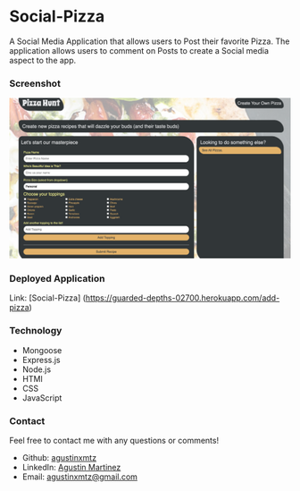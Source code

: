# Social-Pizza 

A Social Media Application that allows users to Post their favorite Pizza. The application allows users to comment on Posts to create a Social media aspect to the app.

### Screenshot

<img src = "./public/assets/images/Pizza.png"/>

### Deployed Application 

Link: [Social-Pizza] (https://guarded-depths-02700.herokuapp.com/add-pizza)


### Technology
* Mongoose
* Express.js
* Node.js
* HTMl
* CSS
* JavaScript

### **Contact**
Feel free to contact me with any questions or comments!
* Github: [agustinxmtz](https://github.com/agustinxmtz)
* LinkedIn: [Agustin Martinez](https://www.linkedin.com/in/agustin-martinez-6282aa1b3/)
* Email: agustinxmtz@gmail.com

